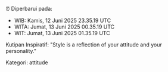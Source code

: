 ⏰ Diperbarui pada:
- WIB: Kamis, 12 Juni 2025 23.35.19 UTC
- WITA: Jumat, 13 Juni 2025 00.35.19 UTC
- WIT: Jumat, 13 Juni 2025 01.35.19 UTC

Kutipan Inspiratif:
"Style is a reflection of your attitude and your personality."


Kategori: attitude

